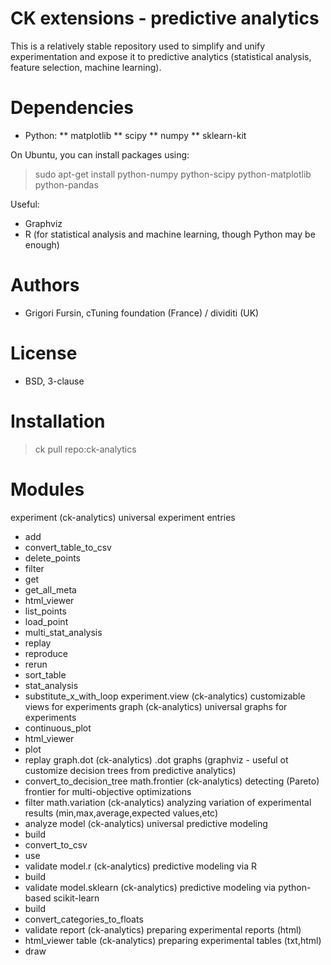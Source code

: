 CK extensions - predictive analytics
====================================

This is a relatively stable repository used to simplify and unify
experimentation and expose it to predictive analytics
(statistical analysis, feature selection, machine learning).

Dependencies
============

* Python:
** matplotlib
** scipy
** numpy
** sklearn-kit

On Ubuntu, you can install packages using:
> sudo apt-get install python-numpy python-scipy python-matplotlib python-pandas

Useful:

* Graphviz
* R (for statistical analysis and machine learning, though Python may be enough)

Authors
=======

* Grigori Fursin, cTuning foundation (France) / dividiti (UK)

License
=======
* BSD, 3-clause

Installation
============

> ck pull repo:ck-analytics

Modules
=======

experiment                           (ck-analytics)                    universal experiment entries
  * add
  * convert_table_to_csv
  * delete_points
  * filter
  * get
  * get_all_meta
  * html_viewer
  * list_points
  * load_point
  * multi_stat_analysis
  * replay
  * reproduce
  * rerun
  * sort_table
  * stat_analysis
  * substitute_x_with_loop
experiment.view                      (ck-analytics)                    customizable views for experiments
graph                                (ck-analytics)                    universal graphs for experiments
  * continuous_plot
  * html_viewer
  * plot
  * replay
graph.dot                            (ck-analytics)                    .dot graphs (graphviz - useful ot customize decision trees from predictive analytics)
  * convert_to_decision_tree
math.frontier                        (ck-analytics)                    detecting (Pareto) frontier for multi-objective optimizations
  * filter
math.variation                       (ck-analytics)                    analyzing variation of experimental results (min,max,average,expected values,etc)
  * analyze
model                                (ck-analytics)                    universal predictive modeling
  * build
  * convert_to_csv
  * use
  * validate
model.r                              (ck-analytics)                    predictive modeling via R
  * build
  * validate
model.sklearn                        (ck-analytics)                    predictive modeling via python-based scikit-learn
  * build
  * convert_categories_to_floats
  * validate
report                               (ck-analytics)                    preparing experimental reports (html)
  * html_viewer
table                                (ck-analytics)                    preparing experimental tables (txt,html)
  * draw
